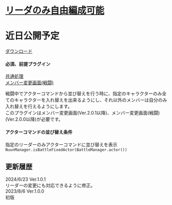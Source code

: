 # [リーダのみ自由編成可能](https://raw.githubusercontent.com/nuun888/MZ/master/NUUN_LeaderActorFormationOnly.js)
# 近日公開予定
[ダウンロード](https://raw.githubusercontent.com/nuun888/MZ/master/NUUN_LeaderActorFormationOnly.js)
#### 必須、前提プラグイン
[共通処理](https://github.com/nuun888/MZ/blob/master/README/Base.md)  
[メンバー変更画面(戦闘)](https://github.com/nuun888/MZ/blob/master/README/NUUN_MenuParamListBase.md)  

戦闘中でアクターコマンドから並び替えを行う時に、指定のキャラクターのみ全てのキャラクターを入れ替えを出来るようにし、それ以外のメンバーは自分のみ入れ替えを行えるようにします。  
このプラグインはメンバー変更画面(Ver.2.0.1以降)、メンバー変更画面(戦闘)(Ver.2.0.0以降)が必要です。  

#### アクターコマンドの並び替え条件
指定のリーダーのみアクターコマンドに並び替えを表示  
`NuunManager.isBattleFixedActor(BattleManager.actor())`  

## 更新履歴
2024/6/23 Ver.1.0.1  
リーダーの変更にも対応できるように修正。  
2023/8/6 Ver.1.0.0  
初版  
